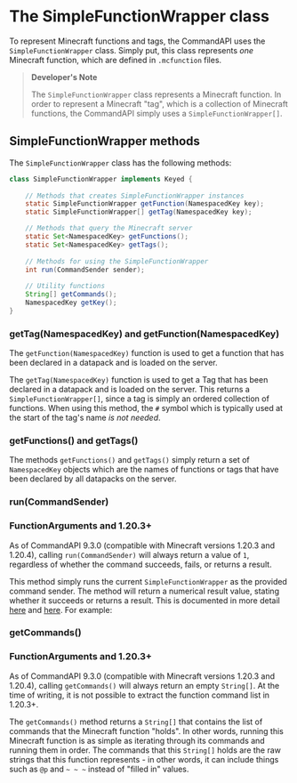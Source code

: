 # The SimpleFunctionWrapper class

To represent Minecraft functions and tags, the CommandAPI uses the `SimpleFunctionWrapper` class. Simply put, this class represents _one_ Minecraft function, which are defined in `.mcfunction` files.

> **Developer's Note**
>
> The `SimpleFunctionWrapper` class represents a Minecraft function. In order to represent a Minecraft "tag", which is a collection of Minecraft functions, the CommandAPI simply uses a `SimpleFunctionWrapper[]`.

## SimpleFunctionWrapper methods

The `SimpleFunctionWrapper` class has the following methods:

```java
class SimpleFunctionWrapper implements Keyed {
    
    // Methods that creates SimpleFunctionWrapper instances
    static SimpleFunctionWrapper getFunction(NamespacedKey key);
    static SimpleFunctionWrapper[] getTag(NamespacedKey key);

    // Methods that query the Minecraft server
    static Set<NamespacedKey> getFunctions();
    static Set<NamespacedKey> getTags();
    
    // Methods for using the SimpleFunctionWrapper
    int run(CommandSender sender);
    
    // Utility functions
    String[] getCommands();
    NamespacedKey getKey();
}
```

### getTag(NamespacedKey) and getFunction(NamespacedKey)

The `getFunction(NamespacedKey)` function is used to get a function that has been declared in a datapack and is loaded on the server.

The `getTag(NamespacedKey)` function is used to get a Tag that has been declared in a datapack and is loaded on the server. This returns a `SimpleFunctionWrapper[]`, since a tag is simply an ordered collection of functions. When using this method, the `#` symbol which is typically used at the start of the tag's name _is not needed_.

### getFunctions() and getTags()

The methods `getFunctions()` and `getTags()` simply return a set of `NamespacedKey` objects which are the names of functions or tags that have been declared by all datapacks on the server.

### run(CommandSender)

<div class="warning">

### FunctionArguments and 1.20.3+

As of CommandAPI 9.3.0 (compatible with Minecraft versions 1.20.3 and 1.20.4), calling `run(CommandSender)` will always return a value of `1`, regardless of whether the command succeeds, fails, or returns a result.

</div>

This method simply runs the current `SimpleFunctionWrapper` as the provided command sender. The method will return a numerical result value, stating whether it succeeds or returns a result. This is documented in more detail [here](./normalexecutors.md) and [here](./resultingcommandexecutors.md). For example:

### getCommands()

<div class="warning">

### FunctionArguments and 1.20.3+

As of CommandAPI 9.3.0 (compatible with Minecraft versions 1.20.3 and 1.20.4), calling `getCommands()` will always return an empty `String[]`. At the time of writing, it is not possible to extract the function command list in 1.20.3+.

</div>

The `getCommands()` method returns a `String[]` that contains the list of commands that the Minecraft function "holds". In other words, running this Minecraft function is as simple as iterating through its commands and running them in order. The commands that this `String[]` holds are the raw strings that this function represents - in other words, it can include things such as `@p` and `~ ~ ~` instead of "filled in" values.
